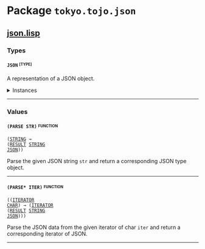 # Package `tokyo.tojo.json`<a name="tokyo.tojo.json-package"></a>

## [json.lisp](https://github.com/tojoqk/json/tree/main/src/json.lisp) <a name="tokyo.tojo.json-json-lisp-file"></a>

### Types

#### <code>JSON</code> <sup><sub>[TYPE]</sub></sup><a name="json-type"></a>

A representation of a JSON object.

<details>
<summary>Instances</summary>

- <code><a href="#runtimerepr-class">RUNTIMEREPR</a> <a href="#json-type">JSON</a></code>
- <code><a href="#eq-class">EQ</a> <a href="#json-type">JSON</a></code>
- <code><a href="#into-class">INTO</a> <a href="#unit-type">UNIT</a> <a href="#json-type">JSON</a></code>
- <code><a href="#into-class">INTO</a> <a href="#boolean-type">BOOLEAN</a> <a href="#json-type">JSON</a></code>
- <code><a href="#into-class">INTO</a> <a href="#string-type">STRING</a> <a href="#json-type">JSON</a></code>
- <code><a href="#into-class">INTO</a> <a href="#double-float-type">DOUBLE-FLOAT</a> <a href="#json-type">JSON</a></code>
- <code><a href="#into-class">INTO</a> (<a href="#list-type">LIST</a> <a href="#json-type">JSON</a>) <a href="#json-type">JSON</a></code>
- <code><a href="#into-class">INTO</a> (<a href="#map-type">MAP</a> <a href="#string-type">STRING</a> <a href="#json-type">JSON</a>) <a href="#json-type">JSON</a></code>
- <code><a href="#into-class">INTO</a> <a href="#json-type">JSON</a> <a href="#string-type">STRING</a></code>
- <code><a href="#tryinto-class">TRYINTO</a> <a href="#string-type">STRING</a> <a href="#json-type">JSON</a></code>

</details>


***

### Values

#### <code>(PARSE STR)</code> <sup><sub>FUNCTION</sub></sup><a name="parse-value"></a>
<code>(<a href="#string-type">STRING</a> &rarr; (<a href="#result-type">RESULT</a> <a href="#string-type">STRING</a> <a href="#json-type">JSON</a>))</code>

Parse the given JSON string `str` and return a corresponding JSON type object.


***

#### <code>(PARSE* ITER)</code> <sup><sub>FUNCTION</sub></sup><a name="parse*-value"></a>
<code>((<a href="#iterator-type">ITERATOR</a> <a href="#char-type">CHAR</a>) &rarr; (<a href="#iterator-type">ITERATOR</a> (<a href="#result-type">RESULT</a> <a href="#string-type">STRING</a> <a href="#json-type">JSON</a>)))</code>

Parse the JSON data from the given iterator of char `iter` and return a corresponding iterator of JSON.


***


